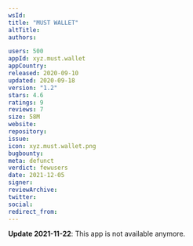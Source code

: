 ```yaml
---
wsId: 
title: "MUST WALLET"
altTitle: 
authors:

users: 500
appId: xyz.must.wallet
appCountry: 
released: 2020-09-10
updated: 2020-09-18
version: "1.2"
stars: 4.6
ratings: 9
reviews: 7
size: 58M
website: 
repository: 
issue: 
icon: xyz.must.wallet.png
bugbounty: 
meta: defunct
verdict: fewusers
date: 2021-12-05
signer: 
reviewArchive:
twitter: 
social:
redirect_from:
---
```


**Update 2021-11-22**: This app is not available anymore.
